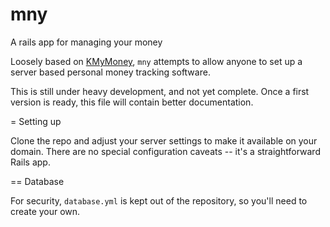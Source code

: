 mny
===

A rails app for managing your money

Loosely based on [KMyMoney](http://kmymoney2.sourceforge.net/), `mny` attempts to allow anyone to set up a server based personal money tracking software.

This is still under heavy development, and not yet complete.  Once a first version is ready, this file will contain better documentation.

= Setting up

Clone the repo and adjust your server settings to make it available on your domain.  There are no special configuration caveats -- it's a straightforward Rails app.

== Database

For security, `database.yml` is kept out of the repository, so you'll need to create your own.
